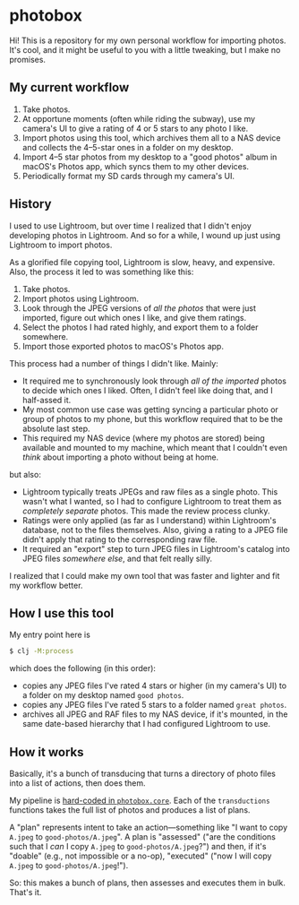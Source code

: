 # photobox

Hi! This is a repository for my own personal workflow for importing
photos.  It's cool, and it might be useful to you with a little
tweaking, but I make no promises.

## My current workflow

1. Take photos.
2. At opportune moments (often while riding the subway), use my camera's
   UI to give a rating of 4 or 5 stars to any photo I like.
3. Import photos using this tool, which archives them all to a NAS
   device and collects the 4–5-star ones in a folder on my desktop.
4. Import 4–5 star photos from my desktop to a "good photos" album in
   macOS's Photos app, which syncs them to my other devices.
5. Periodically format my SD cards through my camera's UI.

## History

I used to use Lightroom, but over time I realized that I didn't enjoy
developing photos in Lightroom.  And so for a while, I wound up just
using Lightroom to import photos.

As a glorified file copying tool, Lightroom is slow, heavy, and
expensive.  Also, the process it led to was something like this:

1. Take photos.
2. Import photos using Lightroom.
3. Look through the JPEG versions of _all the photos_ that were just
   imported, figure out which ones I like, and give them ratings.
4. Select the photos I had rated highly, and export them to a folder
   somewhere.
5. Import those exported photos to macOS's Photos app.

This process had a number of things I didn't like.  Mainly:

- It required me to synchronously look through _all of the imported_
  photos to decide which ones I liked.  Often, I didn't feel like doing
  that, and I half-assed it.
- My most common use case was getting syncing a particular photo or
  group of photos to my phone, but this workflow required that to be the
  absolute last step.
- This required my NAS device (where my photos are stored) being
  available and mounted to my machine, which meant that I couldn't even
  _think_ about importing a photo without being at home.

but also:

- Lightroom typically treats JPEGs and raw files as a single photo.
  This wasn't what I wanted, so I had to configure Lightroom to treat
  them as _completely separate_ photos. This made the review process
  clunky.
- Ratings were only applied (as far as I understand) within Lightroom's
  database, not to the files themselves.  Also, giving a rating to
  a JPEG file didn't apply that rating to the corresponding raw file.
- It required an "export" step to turn JPEG files in Lightroom's catalog into
  JPEG files _somewhere else_, and that felt really silly.

I realized that I could make my own tool that was faster and lighter and
fit my workflow better.

## How I use this tool

My entry point here is

```sh
$ clj -M:process
```

which does the following (in this order):

- copies any JPEG files I've rated 4 stars or higher (in my camera's UI)
  to a folder on my desktop named `good photos`.
- copies any JPEG files I've rated 5 stars to a folder named `great
  photos`.
- archives all JPEG and RAF files to my NAS device, if it's mounted, in
  the same date-based hierarchy that I had configured Lightroom to use.

## How it works

Basically, it's a bunch of transducing that turns a directory of photo
files into a list of actions, then does them.

My pipeline is [hard-coded in
`photobox.core`](./src/photobox/core.clj#L34-L40).  Each of the
`transductions` functions takes the full list of photos and produces
a list of plans.

A "plan" represents intent to take an action—something like "I want to
copy `A.jpeg` to `good-photos/A.jpeg`".  A plan is "assessed" ("are the
conditions such that I _can_ I copy `A.jpeg` to `good-photos/A.jpeg`?")
and then, if it's "doable" (e.g., not impossible or a no-op), "executed"
("now I will copy `A.jpeg` to `good-photos/A.jpeg`!").

So: this makes a bunch of plans, then assesses and executes them in
bulk.  That's it.
